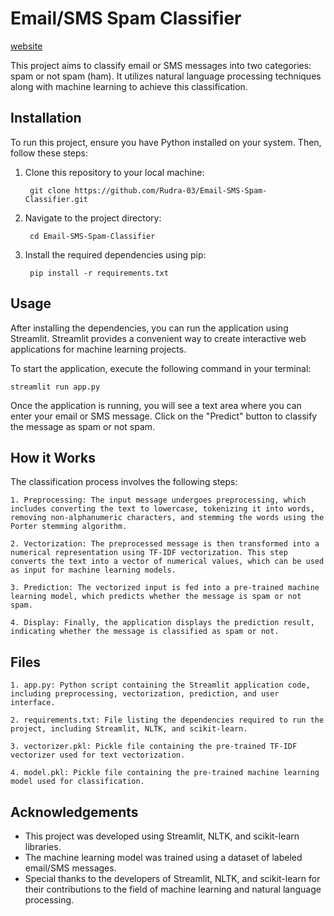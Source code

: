 
# Email/SMS Spam Classifier
[website](https://spam-detective.streamlit.app/)

This project aims to classify email or SMS messages into two categories: spam or not spam (ham). It utilizes natural language processing techniques along with machine learning to achieve this classification.





## Installation
To run this project, ensure you have Python installed on your system. Then, follow these steps:

1. Clone this repository to your local machine:
    
        git clone https://github.com/Rudra-03/Email-SMS-Spam-Classifier.git

2. Navigate to the project directory:

        cd Email-SMS-Spam-Classifier

3. Install the required dependencies using pip:

        pip install -r requirements.txt

    
## Usage

After installing the dependencies, you can run the application using Streamlit. Streamlit provides a convenient way to create interactive web applications for machine learning projects.

To start the application, execute the following command in your terminal:

    streamlit run app.py

Once the application is running, you will see a text area where you can enter your email or SMS message. Click on the "Predict" button to classify the message as spam or not spam.

## How it Works

The classification process involves the following steps:

    1. Preprocessing: The input message undergoes preprocessing, which includes converting the text to lowercase, tokenizing it into words, removing non-alphanumeric characters, and stemming the words using the Porter stemming algorithm.

    2. Vectorization: The preprocessed message is then transformed into a numerical representation using TF-IDF vectorization. This step converts the text into a vector of numerical values, which can be used as input for machine learning models.

    3. Prediction: The vectorized input is fed into a pre-trained machine learning model, which predicts whether the message is spam or not spam.

    4. Display: Finally, the application displays the prediction result, indicating whether the message is classified as spam or not.
## Files

    1. app.py: Python script containing the Streamlit application code, including preprocessing, vectorization, prediction, and user interface.

    2. requirements.txt: File listing the dependencies required to run the project, including Streamlit, NLTK, and scikit-learn.

    3. vectorizer.pkl: Pickle file containing the pre-trained TF-IDF vectorizer used for text vectorization.
    
    4. model.pkl: Pickle file containing the pre-trained machine learning model used for classification.
## Acknowledgements

- This project was developed using Streamlit, NLTK, and scikit-learn libraries.
- The machine learning model was trained using a dataset of labeled email/SMS messages.
- Special thanks to the developers of Streamlit, NLTK, and scikit-learn for their contributions to the field of machine learning and natural language processing.
